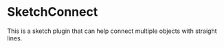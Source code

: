 # SketchConnect
This is a sketch plugin that can help connect multiple objects with straight lines.
